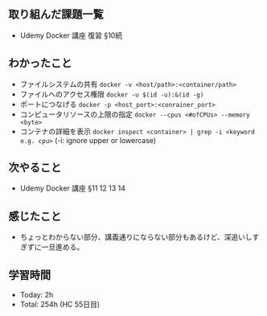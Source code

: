 ## 取り組んだ課題一覧
- Udemy Docker 講座 復習 §10続
## わかったこと
- ファイルシステムの共有 `docker -v <host/path>:<container/path>`
- ファイルへのアクセス権限 `docker -u $(id -u):&(id -g)`
- ポートにつなげる `docker -p <host_port>:<conrainer_port>`
- コンピュータリソースの上限の指定 `docker --cpus <#ofCPUs> --memory <byte>`
- コンテナの詳細を表示 `docker inspect <container> | grep -i <keyword e.g. cpu>` (-i: ignore upper or lowercase)
## 次やること
- Udemy Docker 講座 §11 12 13 14 
## 感じたこと
- ちょっとわからない部分、講義通りにならない部分もあるけど、深追いしすぎずに一旦進める。
## 学習時間
- Today: 2h
- Total: 254h (HC 55日目)
